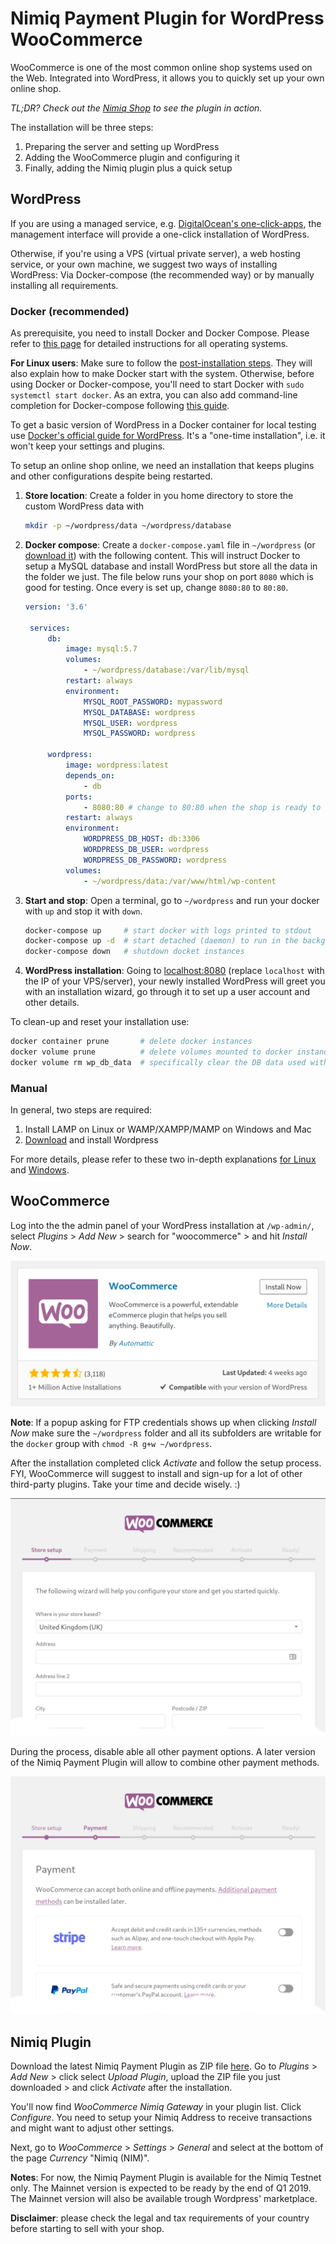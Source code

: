 # Nimiq Payment Plugin for WordPress WooCommerce

WooCommerce is one of the most common online shop systems used on the Web.
Integrated into WordPress, it allows you to quickly set up your own online shop.

_TL;DR? Check out the [Nimiq Shop](https://shop.nimiq.com/) to see the plugin in action._

The installation will be three steps:

1) Preparing the server and setting up WordPress
1) Adding the WooCommerce plugin and configuring it
1) Finally, adding the Nimiq plugin plus a quick setup

## WordPress

If you are using a managed service,
e.g. [DigitalOcean's one-click-apps](https://www.digitalocean.com/products/one-click-apps/),
the management interface will provide a one-click installation of WordPress.

Otherwise, if you're using a VPS (virtual private server), a web hosting service, or your own machine,
we suggest two ways of installing WordPress:
Via Docker-compose (the recommended way) or
by manually installing all requirements.

### Docker (recommended)

As prerequisite, you need to install Docker and Docker Compose.
Please refer to [this page](https://docs.docker.com/compose/install/) for detailed instructions for all operating systems.

**For Linux users**: Make sure to follow the
[post-installation steps](https://docs.docker.com/install/linux/linux-postinstall/).
They will also explain how to make Docker start with the system.
Otherwise, before using Docker or Docker-compose, you'll need to start Docker with `sudo systemctl start docker`.
As an extra, you can also add command-line completion for Docker-compose following [this guide](https://docs.docker.com/compose/completion/).

To get a basic version of WordPress in a Docker container for local testing use
[Docker's official guide for WordPress]( https://docs.docker.com/compose/wordpress/).
It's a "one-time installation", i.e. it won't keep your settings and plugins.

To setup an online shop online, we need an installation that keeps plugins and other configurations despite being restarted.

1) **Store location**: Create a folder in you home directory to store the custom WordPress data with

   ```bash
   mkdir -p ~/wordpress/data ~/wordpress/database
   ```

1) **Docker compose**: Create a `docker-compose.yaml` file in `~/wordpress`
   (or [download it](resources/docker-compose.yaml)) with the following content.
   This will instruct Docker to setup a MySQL database and install WordPress
   but store all the data in the folder we just.
   The file below runs your shop on port `8080` which is good for testing.
   Once every is set up, change `8080:80` to `80:80`.

   ```yaml
   version: '3.6'

    services:
        db:
            image: mysql:5.7
            volumes:
                - ~/wordpress/database:/var/lib/mysql
            restart: always
            environment:
                MYSQL_ROOT_PASSWORD: mypassword
                MYSQL_DATABASE: wordpress
                MYSQL_USER: wordpress
                MYSQL_PASSWORD: wordpress

        wordpress:
            image: wordpress:latest
            depends_on:
                - db
            ports:
                - 8080:80 # change to 80:80 when the shop is ready to go live
            restart: always
            environment:
                WORDPRESS_DB_HOST: db:3306
                WORDPRESS_DB_USER: wordpress
                WORDPRESS_DB_PASSWORD: wordpress
            volumes:
                - ~/wordpress/data:/var/www/html/wp-content
   ```

1) **Start and stop**: Open a terminal, go to `~/wordpress` and run your docker with `up` and stop it with `down`.

   ```bash
   docker-compose up     # start docker with logs printed to stdout
   docker-compose up -d  # start detached (daemon) to run in the background
   docker-compose down   # shutdown docket instances
   ```

1) **WordPress installation**: Going to [localhost:8080](http://localhost:8080)
   (replace `localhost` with the IP of your VPS/server), your newly installed WordPress
   will greet you with an installation wizard, go through it to set up a user account and other details.

To clean-up and reset your installation use:

```bash
docker container prune       # delete docker instances
docker volume prune          # delete volumes mounted to docker instances
docker volume rm wp_db_data  # specifically clear the DB data used with Wordpress
```

### Manual

In general, two steps are required:

1) Install LAMP on Linux or WAMP/XAMPP/MAMP on Windows and Mac
2) [Download](https://wordpress.org/download/) and install Wordpress

For more details, please refer to these two in-depth explanations
[for Linux](https://www.digitalocean.com/community/tutorials/how-to-install-wordpress-with-lamp-on-ubuntu-18-04)
and
[Windows](https://www.wpbeginner.com/wp-tutorials/how-to-install-wordpress-on-your-windows-computer-using-wamp/).

## WooCommerce

Log into the the admin panel of your WordPress installation at `/wp-admin/`,
select _Plugins_ > _Add New_ > search for "woocommerce" > and hit _Install Now_.

![Install WooCommerce plugin](resources/woocommerce-plugin.png)

**Note**: If a popup asking for FTP credentials shows up when clicking _Install Now_ make sure the `~/wordpress` folder
and all its subfolders are writable for the `docker` group with `chmod -R g+w ~/wordpress`.

After the installation completed click _Activate_ and follow the setup process.
FYI, WooCommerce will suggest to install and sign-up for a lot of other third-party plugins.
Take your time and decide wisely. :)

![WooCommerce activation process](resources/woocommerce-activation.png)

During the process, disable able all other payment options.
A later version of the Nimiq Payment Plugin will allow to combine other payment methods.

![WooCommerce activation process](resources/woocommerce-activation-payments.png)

## Nimiq Plugin

Download the latest Nimiq Payment Plugin as ZIP file [here](https://github.com/nimiq/woocommerce-gateway-nimiq/releases).
Go to _Plugins_ > _Add New_ > click select _Upload Plugin_, upload the ZIP file you just downloaded >
and click _Activate_ after the installation.

You'll now find _WooCommerce Nimiq Gateway_ in your plugin list. Click _Configure_.
You need to setup your Nimiq Address to receive transactions and might want to adjust other settings.

Next, go to _WooCommerce_ > _Settings_ > _General_ and select at the bottom of the page _Currency_ "Nimiq (NIM)".

**Notes**: For now, the Nimiq Payment Plugin is available for the Nimiq Testnet only.
The Mainnet version is expected to be ready by the end of Q1 2019.
The Mainnet version will also be available trough Wordpress' marketplace.

**Disclaimer**: please check the legal and tax requirements of your country before starting to sell with your shop.
